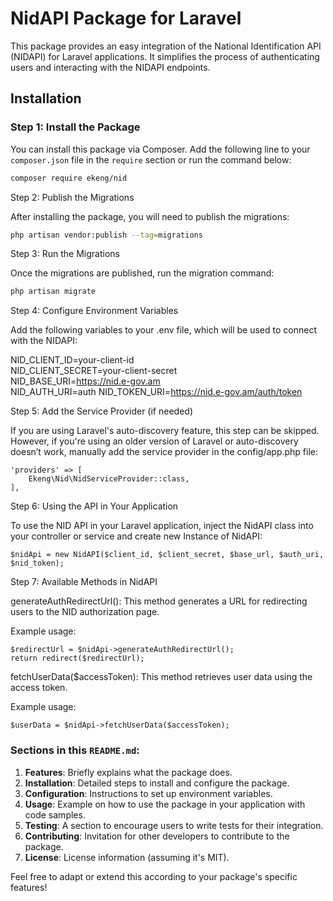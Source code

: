 # NidAPI Package for Laravel

This package provides an easy integration of the National Identification API (NIDAPI) for Laravel applications. It simplifies the process of authenticating users and interacting with the NIDAPI endpoints.

## Installation

### Step 1: Install the Package

You can install this package via Composer. Add the following line to your `composer.json` file in the `require` section or run the command below:

```bash
composer require ekeng/nid
```

Step 2: Publish the Migrations

After installing the package, you will need to publish the migrations:

```bash
php artisan vendor:publish --tag=migrations
```

Step 3: Run the Migrations

Once the migrations are published, run the migration command:

```bash
php artisan migrate
```

Step 4: Configure Environment Variables

Add the following variables to your .env file, which will be used to connect with the NIDAPI:

NID_CLIENT_ID=your-client-id\
NID_CLIENT_SECRET=your-client-secret\
NID_BASE_URI=https://nid.e-gov.am \
NID_AUTH_URI=auth
NID_TOKEN_URI=https://nid.e-gov.am/auth/token

Step 5: Add the Service Provider (if needed)

If you are using Laravel's auto-discovery feature, this step can be skipped. However, if you're using an older version of Laravel or auto-discovery doesn’t work, manually add the service provider in the config/app.php file:

```
'providers' => [
    Ekeng\Nid\NidServiceProvider::class,
],
```

Step 6: Using the API in Your Application

To use the NID API in your Laravel application, inject the NidAPI class into your controller or service and create new Instance of NidAPI:

```
$nidApi = new NidAPI($client_id, $client_secret, $base_url, $auth_uri, $nid_token);
```

Step 7: Available Methods in NidAPI

generateAuthRedirectUrl(): This method generates a URL for redirecting users to the NID authorization page.

Example usage:

```
$redirectUrl = $nidApi->generateAuthRedirectUrl();
return redirect($redirectUrl);
```

fetchUserData($accessToken): This method retrieves user data using the access token.

Example usage:

```
$userData = $nidApi->fetchUserData($accessToken);
```


### Sections in this `README.md`:
1. **Features**: Briefly explains what the package does.
2. **Installation**: Detailed steps to install and configure the package.
3. **Configuration**: Instructions to set up environment variables.
4. **Usage**: Example on how to use the package in your application with code samples.
5. **Testing**: A section to encourage users to write tests for their integration.
6. **Contributing**: Invitation for other developers to contribute to the package.
7. **License**: License information (assuming it's MIT).

Feel free to adapt or extend this according to your package's specific features!
